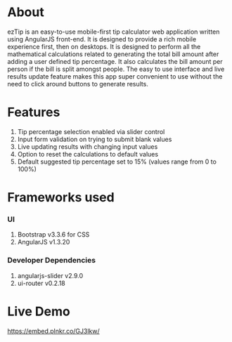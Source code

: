 # About
ezTip is an easy-to-use mobile-first tip calculator web application written using AngularJS front-end. It is designed to provide a rich mobile experience first, then on desktops. It is designed to perform all the mathematical calculations related to generating the total bill amount after adding a user
defined tip percentage. It also calculates the bill amount per person if the bill is split amongst people. The easy to use interface and live results update feature makes this app super convenient to use without the need to click around buttons to generate results.

# Features
1. Tip percentage selection enabled via slider control
2. Input form validation on trying to submit blank values
3. Live updating results with changing input values
4. Option to reset the calculations to default values
5. Default suggested tip percentage set to 15% (values range from 0 to 100%)

# Frameworks used
### UI
1. Bootstrap v3.3.6 for CSS
2. AngularJS v1.3.20

### Developer Dependencies
1. angularjs-slider v2.9.0 
2. ui-router v0.2.18

# Live Demo
https://embed.plnkr.co/GJ3lkw/
